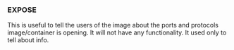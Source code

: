 ### EXPOSE

This is useful to tell the users of the image about the ports and protocols image/container is opening.
It will not have any functionality. It used only to tell about info.
